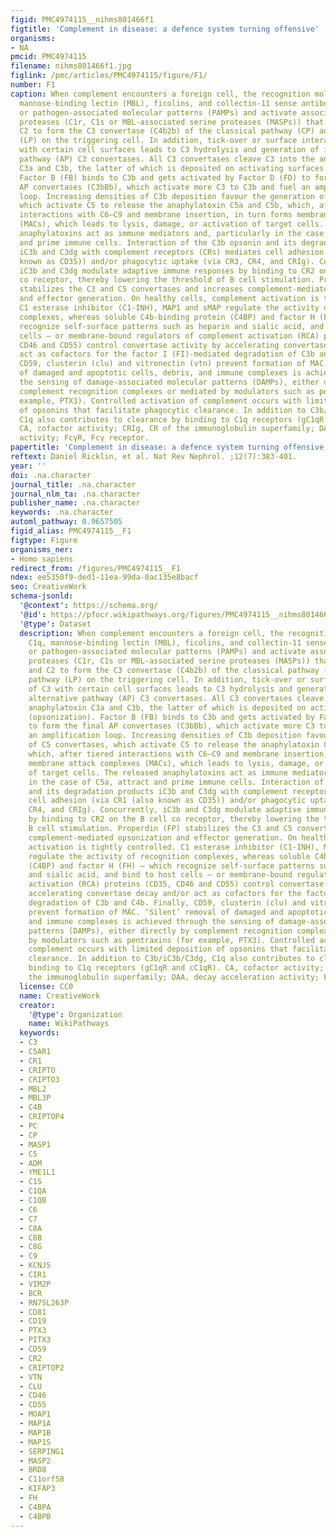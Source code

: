 ```yaml
---
figid: PMC4974115__nihms801466f1
figtitle: 'Complement in disease: a defence system turning offensive'
organisms:
- NA
pmcid: PMC4974115
filename: nihms801466f1.jpg
figlink: /pmc/articles/PMC4974115/figure/F1/
number: F1
caption: When complement encounters a foreign cell, the recognition molecules C1q,
  mannose-binding lectin (MBL), ficolins, and collectin-11 sense antibody clusters
  or pathogen-associated molecular patterns (PAMPs) and activate associated serine
  proteases (C1r, C1s or MBL-associated serine proteases (MASPs)) that cleave C4 and
  C2 to form the C3 convertase (C4b2b) of the classical pathway (CP) and lectin pathway
  (LP) on the triggering cell. In addition, tick-over or surface interactions of C3
  with certain cell surfaces leads to C3 hydrolysis and generation of initial alternative
  pathway (AP) C3 convertases. All C3 convertases cleave C3 into the anaphylatoxin
  C3a and C3b, the latter of which is deposited on activating surfaces (opsonization).
  Factor B (FB) binds to C3b and gets activated by Factor D (FD) to form the final
  AP convertases (C3bBb), which activate more C3 to C3b and fuel an amplification
  loop. Increasing densities of C3b deposition favour the generation of C5 convertases,
  which activate C5 to release the anaphylatoxin C5a and C5b, which, after tiered
  interactions with C6–C9 and membrane insertion, in turn forms membrane attack complexes
  (MACs), which leads to lysis, damage, or activation of target cells. The released
  anaphylatoxins act as immune mediators and, particularly in the case of C5a, attract
  and prime immune cells. Interaction of the C3b opsonin and its degradation products
  iC3b and C3dg with complement receptors (CRs) mediates cell adhesion (via CR1 (also
  known as CD35)) and/or phagocytic uptake (via CR3, CR4, and CRIg). Concurrently,
  iC3b and C3dg modulate adaptive immune responses by binding to CR2 on the B cell
  co receptor, thereby lowering the threshold of B cell stimulation. Properdin (FP)
  stabilizes the C3 and C5 convertases and increases complement-mediated opsonization
  and effector generation. On healthy cells, complement activation is tightly controlled.
  C1 esterase inhibitor (C1-INH), MAP1 and sMAP regulate the activity of recognition
  complexes, whereas soluble C4b-binding protein (C4BP) and factor H (FH) — which
  recognize self-surface patterns such as heparin and sialic acid, and bind to host
  cells — or membrane-bound regulators of complement activation (RCA) proteins (CD35,
  CD46 and CD55) control convertase activity by accelerating convertase decay and/or
  act as cofactors for the factor I (FI)-mediated degradation of C3b and C4b. Finally,
  CD59, clusterin (clu) and vitronectin (vtn) prevent formation of MAC. ‘Silent’ removal
  of damaged and apoptotic cells, debris, and immune complexes is achieved through
  the sensing of damage-associated molecular patterns (DAMPs), either directly by
  complement recognition complexes or mediated by modulators such as pentraxins (for
  example, PTX3). Controlled activation of complement occurs with limited deposition
  of opsonins that facilitate phagocytic clearance. In addition to C3b/iC3b/C3dg,
  C1q also contributes to clearance by binding to C1q receptors (gC1qR and cC1qR).
  CA, cofactor activity; CRIg, CR of the immunoglobulin superfamily; DAA, decay acceleration
  activity; FcγR, Fcγ receptor.
papertitle: 'Complement in disease: a defence system turning offensive.'
reftext: Daniel Ricklin, et al. Nat Rev Nephrol. ;12(7):383-401.
year: ''
doi: .na.character
journal_title: .na.character
journal_nlm_ta: .na.character
publisher_name: .na.character
keywords: .na.character
automl_pathway: 0.9657505
figid_alias: PMC4974115__F1
figtype: Figure
organisms_ner:
- Homo sapiens
redirect_from: /figures/PMC4974115__F1
ndex: ee5350f9-ded1-11ea-99da-0ac135e8bacf
seo: CreativeWork
schema-jsonld:
  '@context': https://schema.org/
  '@id': https://pfocr.wikipathways.org/figures/PMC4974115__nihms801466f1.html
  '@type': Dataset
  description: When complement encounters a foreign cell, the recognition molecules
    C1q, mannose-binding lectin (MBL), ficolins, and collectin-11 sense antibody clusters
    or pathogen-associated molecular patterns (PAMPs) and activate associated serine
    proteases (C1r, C1s or MBL-associated serine proteases (MASPs)) that cleave C4
    and C2 to form the C3 convertase (C4b2b) of the classical pathway (CP) and lectin
    pathway (LP) on the triggering cell. In addition, tick-over or surface interactions
    of C3 with certain cell surfaces leads to C3 hydrolysis and generation of initial
    alternative pathway (AP) C3 convertases. All C3 convertases cleave C3 into the
    anaphylatoxin C3a and C3b, the latter of which is deposited on activating surfaces
    (opsonization). Factor B (FB) binds to C3b and gets activated by Factor D (FD)
    to form the final AP convertases (C3bBb), which activate more C3 to C3b and fuel
    an amplification loop. Increasing densities of C3b deposition favour the generation
    of C5 convertases, which activate C5 to release the anaphylatoxin C5a and C5b,
    which, after tiered interactions with C6–C9 and membrane insertion, in turn forms
    membrane attack complexes (MACs), which leads to lysis, damage, or activation
    of target cells. The released anaphylatoxins act as immune mediators and, particularly
    in the case of C5a, attract and prime immune cells. Interaction of the C3b opsonin
    and its degradation products iC3b and C3dg with complement receptors (CRs) mediates
    cell adhesion (via CR1 (also known as CD35)) and/or phagocytic uptake (via CR3,
    CR4, and CRIg). Concurrently, iC3b and C3dg modulate adaptive immune responses
    by binding to CR2 on the B cell co receptor, thereby lowering the threshold of
    B cell stimulation. Properdin (FP) stabilizes the C3 and C5 convertases and increases
    complement-mediated opsonization and effector generation. On healthy cells, complement
    activation is tightly controlled. C1 esterase inhibitor (C1-INH), MAP1 and sMAP
    regulate the activity of recognition complexes, whereas soluble C4b-binding protein
    (C4BP) and factor H (FH) — which recognize self-surface patterns such as heparin
    and sialic acid, and bind to host cells — or membrane-bound regulators of complement
    activation (RCA) proteins (CD35, CD46 and CD55) control convertase activity by
    accelerating convertase decay and/or act as cofactors for the factor I (FI)-mediated
    degradation of C3b and C4b. Finally, CD59, clusterin (clu) and vitronectin (vtn)
    prevent formation of MAC. ‘Silent’ removal of damaged and apoptotic cells, debris,
    and immune complexes is achieved through the sensing of damage-associated molecular
    patterns (DAMPs), either directly by complement recognition complexes or mediated
    by modulators such as pentraxins (for example, PTX3). Controlled activation of
    complement occurs with limited deposition of opsonins that facilitate phagocytic
    clearance. In addition to C3b/iC3b/C3dg, C1q also contributes to clearance by
    binding to C1q receptors (gC1qR and cC1qR). CA, cofactor activity; CRIg, CR of
    the immunoglobulin superfamily; DAA, decay acceleration activity; FcγR, Fcγ receptor.
  license: CC0
  name: CreativeWork
  creator:
    '@type': Organization
    name: WikiPathways
  keywords:
  - C3
  - C5AR1
  - CR1
  - CRIPTO
  - CRIPTO3
  - MBL2
  - MBL3P
  - C4B
  - CRIPTOP4
  - PC
  - CP
  - MASP1
  - C5
  - ADM
  - YME1L1
  - C1S
  - C1QA
  - C1QB
  - C6
  - C7
  - C8A
  - C8B
  - C8G
  - C9
  - KCNJ5
  - CIR1
  - VIM2P
  - BCR
  - RN7SL263P
  - CD81
  - CD19
  - PTX3
  - PITX3
  - CD59
  - CR2
  - CRIPTOP2
  - VTN
  - CLU
  - CD46
  - CD55
  - MOAP1
  - MAP1A
  - MAP1B
  - MAP1S
  - SERPING1
  - MASP2
  - BRD8
  - C11orf58
  - KIFAP3
  - FH
  - C4BPA
  - C4BPB
---
```

